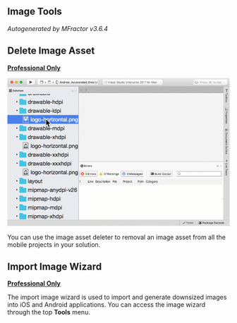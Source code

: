 ## Image Tools
*Autogenerated by MFractor v3.6.4*
## Delete Image Asset

**[Professional Only](https://www.mfractor.com/buy?utm_source=docs&utm_medium=professional_only)**


![Use the delete image asset tool to remove an image and all it's sizes from your application.](/img/image-tools/delete-image-asset.gif)

You can use the image asset deleter to removal an image asset from all the mobile projects in your solution.


## Import Image Wizard

**[Professional Only](https://www.mfractor.com/buy?utm_source=docs&utm_medium=professional_only)**

The import image wizard is used to import and generate downsized images into iOS and Android applications. You can access the image wizard through the top **Tools** menu.


